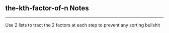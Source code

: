 <h2>the-kth-factor-of-n Notes</h2><hr>Use 2 lists to tract the 2 factors at each step to prevent any sorting bullshit
